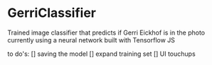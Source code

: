 # GerriClassifier
Trained image classifier that predicts if Gerri Eickhof is in the photo
currently using a neural network built with Tensorflow JS

to do's:
[] saving the model
[] expand training set
[] UI touchups
